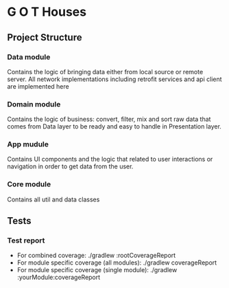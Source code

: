 # G O T Houses

## Project Structure

### Data module
Contains the logic of bringing data either from local source or remote server.
All network implementations including retrofit services and api client are implemented here

### Domain module
Contains the logic of business: convert, filter, mix and sort raw data that comes from Data layer
to be ready and easy to handle in Presentation layer.

### App mudule
Contains UI components and the logic that related to user interactions or navigation in order to get data from the user.

### Core module
Contains all util and data classes


## Tests

### Test report

 - For combined coverage: ./gradlew :rootCoverageReport
 - For module specific coverage (all modules): ./gradlew coverageReport
 - For module specific coverage (single module): ./gradlew :yourModule:coverageReport

